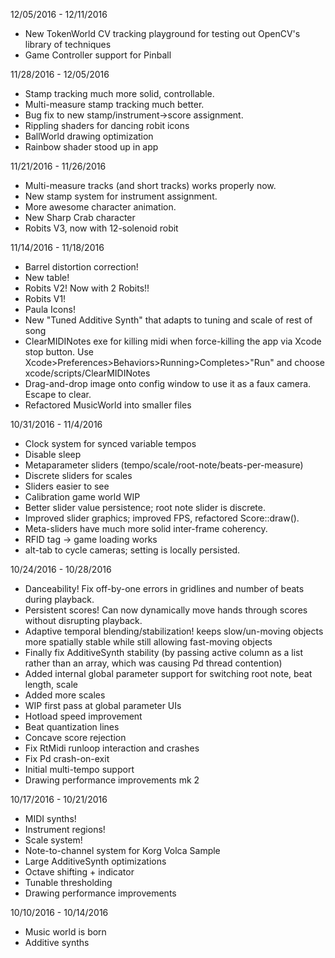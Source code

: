 12/05/2016 - 12/11/2016
* New TokenWorld CV tracking playground for testing out OpenCV's library of techniques
* Game Controller support for Pinball

11/28/2016 - 12/05/2016
* Stamp tracking much more solid, controllable.
* Multi-measure stamp tracking much better.
* Bug fix to new stamp/instrument->score assignment.
* Rippling shaders for dancing robit icons
* BallWorld drawing optimization
* Rainbow shader stood up in app

11/21/2016 - 11/26/2016
* Multi-measure tracks (and short tracks) works properly now.
* New stamp system for instrument assignment.
* More awesome character animation.
* New Sharp Crab character
* Robits V3, now with 12-solenoid robit

11/14/2016 - 11/18/2016
* Barrel distortion correction!
* New table!
* Robits V2! Now with 2 Robits!!
* Robits V1!
* Paula Icons!
* New "Tuned Additive Synth" that adapts to tuning and scale of rest of song
* ClearMIDINotes exe for killing midi when force-killing the app via Xcode stop button.
    Use Xcode>Preferences>Behaviors>Running>Completes>"Run" and choose xcode/scripts/ClearMIDINotes
* Drag-and-drop image onto config window to use it as a faux camera. Escape to clear.
* Refactored MusicWorld into smaller files

10/31/2016 - 11/4/2016
* Clock system for synced variable tempos
* Disable sleep
* Metaparameter sliders (tempo/scale/root-note/beats-per-measure)
* Discrete sliders for scales
* Sliders easier to see
* Calibration game world WIP
* Better slider value persistence; root note slider is discrete.
* Improved slider graphics; improved FPS, refactored Score::draw().
* Meta-sliders have much more solid inter-frame coherency.
* RFID tag -> game loading works
* alt-tab to cycle cameras; setting is locally persisted.

10/24/2016 - 10/28/2016
* Danceability! Fix off-by-one errors in gridlines and number of beats during playback.
* Persistent scores!
    Can now dynamically move hands through scores without disrupting playback.
* Adaptive temporal blending/stabilization!
    keeps slow/un-moving objects more spatially stable
    while still allowing fast-moving objects
* Finally fix AdditiveSynth stability
   (by passing active column as a list rather than an array, which was causing Pd thread contention)
* Added internal global parameter support for switching root note, beat length, scale
* Added more scales
* WIP first pass at global parameter UIs
* Hotload speed improvement
* Beat quantization lines
* Concave score rejection
* Fix RtMidi runloop interaction and crashes
* Fix Pd crash-on-exit
* Initial multi-tempo support
* Drawing performance improvements mk 2


10/17/2016 - 10/21/2016
* MIDI synths!
* Instrument regions!
* Scale system!
* Note-to-channel system for Korg Volca Sample
* Large AdditiveSynth optimizations
* Octave shifting + indicator
* Tunable thresholding
* Drawing performance improvements

10/10/2016 - 10/14/2016
* Music world is born
* Additive synths
